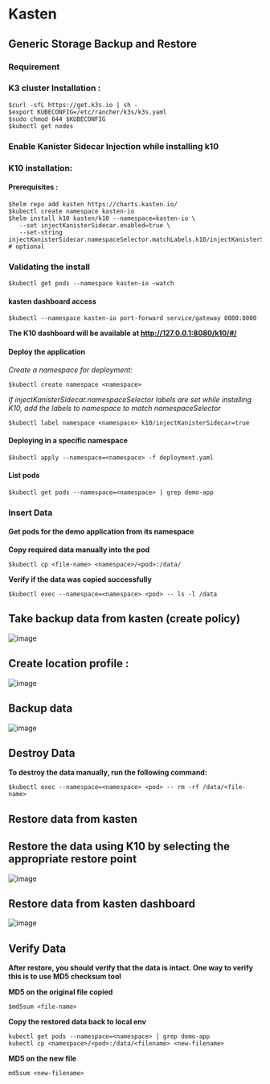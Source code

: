 # Kasten
## Generic Storage Backup and Restore
### Requirement
### K3 cluster Installation :
```
$curl -sfL https://get.k3s.io | sh -
$export KUBECONFIG=/etc/rancher/k3s/k3s.yaml
$sudo chmod 644 $KUBECONFIG 
$kubectl get nodes
```
### Enable Kanister Sidecar Injection while installing k10
### K10 installation:
#### Prerequisites :
```
$helm repo add kasten https://charts.kasten.io/
$kubectl create namespace kasten-io 
$helm install k10 kasten/k10 --namespace=kasten-io \
   --set injectKanisterSidecar.enabled=true \
   --set-string injectKanisterSidecar.namespaceSelector.matchLabels.k10/injectKanisterSidecar=true # optional
```   
 ### Validating the install
 ```
$kubectl get pods --namespace kasten-io –watch
```
#### kasten dashboard access
```
$kubectl --namespace kasten-io port-forward service/gateway 8080:8000
```
**The K10 dashboard will be available at http://127.0.0.1:8080/k10/#/**

#### Deploy the application
*Create a namespace for deployment:*
```
$kubectl create namespace <namespace>
```
*If injectKanisterSidecar.namespaceSelector labels are set while installing K10, add the labels to namespace to match namespaceSelector*
```
$kubectl label namespace <namespace> k10/injectKanisterSidecar=true
```
#### Deploying in a specific namespace
``` 
$kubectl apply --namespace=<namespace> -f deployment.yaml
```
#### List pods
```
$kubectl get pods --namespace=<namespace> | grep demo-app
```
### Insert Data

#### Get pods for the demo application from its namespace

**Copy required data manually into the pod**
```   
$kubectl cp <file-name> <namespace>/<pod>:/data/
   ```
**Verify if the data was copied successfully**
```
$kubectl exec --namespace=<namespace> <pod> -- ls -l /data
```  

 ## Take backup data from kasten (create policy)
 ![image](https://user-images.githubusercontent.com/96052107/181490958-8a44cca3-f45b-47b4-b540-820e7cf0fc13.png)
 
 
 ## Create location profile : 
 ![image](https://user-images.githubusercontent.com/96052107/181493595-7e505d17-2961-46e5-ac46-0c0832b3e883.png)
 
 ## Backup data
 ![image](https://user-images.githubusercontent.com/96052107/181502996-2345ed71-7f8f-4193-b98b-d46972f2395b.png)


## Destroy Data 
**To destroy the data manually, run the following command:**
```
$kubectl exec --namespace=<namespace> <pod> -- rm -rf /data/<file-name>
```

## Restore data from kasten

## Restore the data using K10 by selecting the appropriate restore point

![image](https://user-images.githubusercontent.com/96052107/181494351-19221326-dd79-4a02-adb6-2f86937fec20.png)

## Restore data from kasten dashboard

![image](https://user-images.githubusercontent.com/96052107/181495099-c159856a-5544-4ffc-9a92-10c71d3bd866.png)

## Verify Data
**After restore, you should verify that the data is intact. One way to verify this is to use MD5 checksum tool**


**MD5 on the original file copied**
```
$md5sum <file-name>
```
**Copy the restored data back to local env**
```
kubectl get pods --namespace=<namespace> | grep demo-app
kubectl cp <namespace>/<pod>:/data/<filename> <new-filename>
```
**MD5 on the new file**
```
md5sum <new-filename>
```

